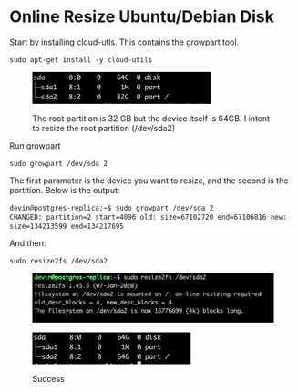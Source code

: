# Online Resize Ubuntu/Debian Disk

Start by installing cloud-utls. This contains the growpart tool.

```
sudo apt-get install -y cloud-utils    
```

<figure><img src="../.gitbook/assets/image (2).png" alt=""><figcaption><p>The root partition is 32 GB but  the device itself is 64GB. I intent to resize the root partition (/dev/sda2) </p></figcaption></figure>

&#x20;Run growpart

```
sudo growpart /dev/sda 2
```

The first parameter is the device you want to resize, and the second is the partition. Below is the output:

```
devin@postgres-replica:~$ sudo growpart /dev/sda 2
CHANGED: partition=2 start=4096 old: size=67102720 end=67106816 new: size=134213599 end=134217695
```

And then:

```
sudo resize2fs /dev/sda2
```

<figure><img src="../.gitbook/assets/image (1).png" alt=""><figcaption></figcaption></figure>

<figure><img src="../.gitbook/assets/image.png" alt=""><figcaption><p>Success</p></figcaption></figure>
